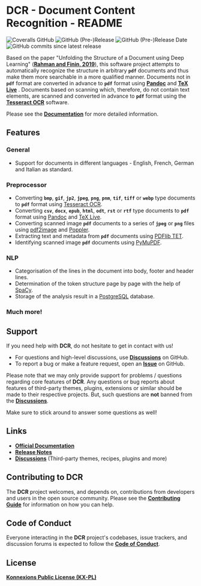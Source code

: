 # DCR - Document Content Recognition - README

![Coveralls GitHub](https://img.shields.io/coveralls/github/KonnexionsGmbH/dcr.svg)
![GitHub (Pre-)Release](https://img.shields.io/github/v/release/KonnexionsGmbH/dcr?include_prereleases)
![GitHub (Pre-)Release Date](https://img.shields.io/github/release-date-pre/KonnexionsGmbh/dcr)
![GitHub commits since latest release](https://img.shields.io/github/commits-since/KonnexionsGmbH/dcr/0.9.1)

Based on the paper "Unfolding the Structure of a Document using Deep Learning" (**[Rahman and Finin, 2019](https://konnexionsgmbh.github.io/dcr/research/#rahman-m-finin-t-2019)**), this software project attempts to automatically recognize the structure in arbitrary **`pdf`** documents and thus make them more searchable in a more qualified manner.
Documents not in **`pdf`** format are converted in advance to **`pdf`** format using **[Pandoc](https://pandoc.org)** and **[TeX Live](https://www.tug.org/texlive)** .
Documents based on scanning which, therefore, do not contain text elements, are scanned and converted in advance to **`pdf`** format using the **[Tesseract OCR](https://github.com/tesseract-ocr/tesseract)** software.

Please see the **[Documentation](https://konnexionsgmbh.github.io/dcr)** for more detailed information.

## Features

### General 
 
- Support for documents in different languages - English, French, German and Italian as standard.

### Preprocessor 
 
- Converting **`bmp`**, **`gif`**, **`jp2`**, **`jpeg`**, **`png`**, **`pnm`**, **`tif`**, **`tiff`** or **`webp`** type documents to **`pdf`** format using [Tesseract OCR](https://github.com/tesseract-ocr/tesseract).
- Converting **`csv`**, **`docx`**, **`epub`**, **`html`**, **`odt`**, **`rst`** or **`rtf`** type documents to **`pdf`** format using [Pandoc](https://pandoc.org) and [TeX Live](https://www.tug.org/texlive).
- Converting scanned image **`pdf`** documents to a series of **`jpeg`** or **`png`** files using [pdf2image](https://pypi.org/project/pdf2image) and [Poppler](https://poppler.freedesktop.org).
- Extracting text and metadata from **`pdf`** documents using [PDFlib TET](https://www.pdflib.com/products/tet/).
- Identifying scanned image **`pdf`** documents using [PyMuPDF](https://pymupdf.readthedocs.io/en/latest/module.html).

### NLP 
 
- Categorisation of the lines in the document into body, footer and header lines.
- Determination of the token structure page by page with the help of [SpaCy](https://spacy.io).
- Storage of the analysis result in a [PostgreSQL](https://www.postgresql.org) database.

### Much more!

## Support

If you need help with **DCR**, do not hesitate to get in contact with us!

- For questions and high-level discussions, use **[Discussions](https://github.com/KonnexionsGmbH/dcr/discussions)** on GitHub.
- To report a bug or make a feature request, open an **[Issue](https://github.com/KonnexionsGmbH/dcr/issues)** on GitHub.

Please note that we may only provide support for problems / questions regarding core features of **DCR**.
Any questions or bug reports about features of third-party themes, plugins, extensions or similar should be made to their respective projects. 
But, such questions are **not** banned from the **[Discussions](https://github.com/KonnexionsGmbH/dcr/discussions)**.

Make sure to stick around to answer some questions as well!

## Links

- **[Official Documentation](https://konnexionsgmbh.github.io/dcr)**
- **[Release Notes](https://konnexionsgmbh.github.io/dcr/release_notes)**
- **[Discussions](https://github.com/KonnexionsGmbH/dcr/discussions)** (Third-party themes, recipes, plugins and more)

## Contributing to DCR

The **DCR** project welcomes, and depends on, contributions from developers and
users in the open source community. Please see the **[Contributing Guide](https://konnexionsgmbh.github.io/dcr/contributing)** for
information on how you can help.

## Code of Conduct

Everyone interacting in the **DCR** project's codebases, issue trackers, and
discussion forums is expected to follow the **[Code of Conduct](https://konnexionsgmbh.github.io/dcr/code_of_conduct)**.

## License

**[Konnexions Public License (KX-PL)](https://konnexionsgmbh.github.io/dcr/license)**
